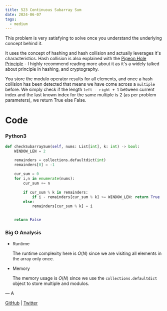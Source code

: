 ```yaml
---
title: 523 Continuous Subarray Sum
date: 2024-06-07
tags:
  - medium
---
```


This problem is very satisfying to solve once you understand the underlying concept behind it.

It uses the concept of hashing and hash collision and actually leverages it's characteristics. Hash collision is also explained with the [Pigeon Hole Principle](https://en.wikipedia.org/wiki/Pigeonhole_principle) - I highly recommend reading more about it as it's a widely talked about principle in hashing, and cryptography.

You store the modulo operator results for all elements, and once a hash collision has been detected that means we have come across a `multiple` before. We simply check if the length `left - right + 1` between current index and the last known index for the same multiple is 2 (as per problem parameters), we return True else False.

# Code

### Python3

```python
def checkSubarraySum(self, nums: List[int], k: int) -> bool:
    WINDOW_LEN = 2

    remainders = collections.defaultdict(int)
    remainders[0] = -1

    cur_sum = 0
    for i,n in enumerate(nums):
        cur_sum += n

        if cur_sum % k in remainders:
            if i - remainders[cur_sum % k] >= WINDOW_LEN: return True
        else:
            remainders[cur_sum % k] = i


    return False
```

### Big O Analysis

- Runtime

  The runtime complexity here is $O(N)$ since we are visiting all elements in the array only once.

- Memory

  The memory usage is $O(N)$ since we use the `collections.defaultdict` object to store multiple and modulos.

— A

[GitHub](https://github.com/AtharvaKamble) | [Twitter](https://twitter.com/AtharvaKamble07)
